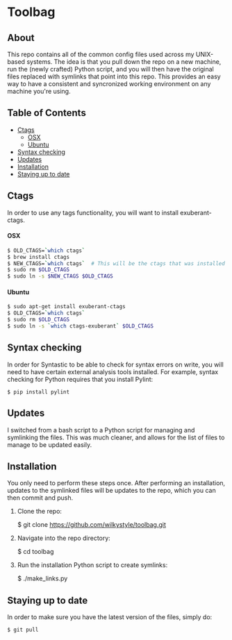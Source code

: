 # Toolbag

## About

This repo contains all of the common config files used across my UNIX-based
systems. The idea is that you pull down the repo on a new machine, run the
(newly crafted) Python script, and you will then have the original files
replaced with symlinks that point into this repo. This provides an easy way to
have a consistent and syncronized working environment on any machine you're
using.

## Table of Contents

* [Ctags](#ctags)
    * [OSX](#osx)
    * [Ubuntu](#ubuntu)
* [Syntax checking](#syntax-checking)
* [Updates](#updates)
* [Installation](#installation)
* [Staying up to date](#staying-up-to-date)

## Ctags

In order to use any tags functionality, you will want to install exuberant-ctags.

#### OSX

```bash
$ OLD_CTAGS=`which ctags`
$ brew install ctags
$ NEW_CTAGS=`which ctags`  # This will be the ctags that was installed by brew.
$ sudo rm $OLD_CTAGS
$ sudo ln -s $NEW_CTAGS $OLD_CTAGS
```

#### Ubuntu

```bash
$ sudo apt-get install exuberant-ctags
$ OLD_CTAGS=`which ctags`
$ sudo rm $OLD_CTAGS
$ sudo ln -s `which ctags-exuberant` $OLD_CTAGS
```
## Syntax checking

In order for Syntastic to be able to check for syntax errors on write, you
will need to have certain external analysis tools installed. For example,
syntax checking for Python requires that you install Pylint:

    $ pip install pylint

## Updates

I switched from a bash script to a Python script for managing and symlinking the
files. This was much cleaner, and allows for the list of files to manage to be
updated easily.

## Installation

You only need to perform these steps once. After performing an installation,
updates to the symlinked files will be updates to the repo, which you can then
commit and push.

1. Clone the repo:

    $ git clone https://github.com/wilkystyle/toolbag.git

1. Navigate into the repo directory:

    $ cd toolbag

1. Run the installation Python script to create symlinks:

    $ ./make_links.py


## Staying up to date

In order to make sure you have the latest version of the files, simply do:

    $ git pull
